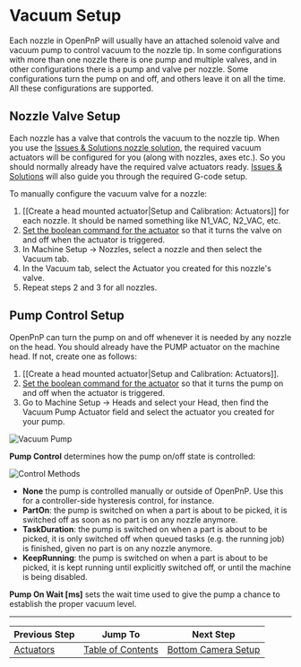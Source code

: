 # Vacuum Setup

Each nozzle in OpenPnP will usually have an attached solenoid valve and vacuum pump to control vacuum to the nozzle tip. In some configurations with more than one nozzle there is one pump and multiple valves, and in other configurations there is a pump and valve per nozzle. Some configurations turn the pump on and off, and others leave it on all the time. All these configurations are supported.

## Nozzle Valve Setup

Each nozzle has a valve that controls the vacuum to the nozzle tip. When you use the [Issues & Solutions nozzle solution](https://github.com/openpnp/openpnp/wiki/Issues-and-Solutions#welcome-milestone), the required vacuum actuators will be configured for you (along with nozzles, axes etc.). So you should normally already have the required valve actuators ready. [Issues & Solutions](https://github.com/openpnp/openpnp/wiki/Issues-and-Solutions) will also guide you through the required G-code setup. 

To manually configure the vacuum valve for a nozzle:

1. [[Create a head mounted actuator|Setup and Calibration: Actuators]] for each nozzle. It should be named something like N1_VAC, N2_VAC, etc.
2. [Set the boolean command for the actuator](https://github.com/openpnp/openpnp/wiki/Setup-and-Calibration%3A-Actuators#assigning-commands) so that it turns the valve on and off when the actuator is triggered.
3. In Machine Setup -> Nozzles, select a nozzle and then select the Vacuum tab.
4. In the Vacuum tab, select the Actuator you created for this nozzle's valve.
5. Repeat steps 2 and 3 for all nozzles.

## Pump Control Setup

OpenPnP can turn the pump on and off whenever it is needed by any nozzle on the head. You should already have the PUMP actuator on the machine head. If not, create one as follows:

1. [[Create a head mounted actuator|Setup and Calibration: Actuators]]. 
2. [Set the boolean command for the actuator](https://github.com/openpnp/openpnp/wiki/Setup-and-Calibration%3A-Actuators#assigning-commands) so that it turns the pump on and off when the actuator is triggered.
3. Go to Machine Setup -> Heads and select your Head, then find the Vacuum Pump Actuator field and select the actuator you created for your pump.

![Vacuum Pump](https://user-images.githubusercontent.com/9963310/181920168-facf1355-300d-405f-8bff-2f2d359a993b.png)

**Pump Control** determines how the pump on/off state is controlled:

![Control Methods](https://user-images.githubusercontent.com/9963310/181920613-9a05ac18-bd80-4afe-b01f-da8d0448002c.png)

- **None** the pump is controlled manually or outside of OpenPnP. Use this for a controller-side hysteresis control, for instance.
- **PartOn**: the pump is switched on when a part is about to be picked, it is switched off as soon as no part is on any nozzle anymore.
- **TaskDuration**: the pump is switched on when a part is about to be picked, it is only switched off when queued tasks (e.g. the running job) is finished, given no part is on any nozzle anymore.
- **KeepRunning**: the pump is switched on when a part is about to be picked, it is kept running until explicitly switched off, or until the machine is being disabled.

**Pump On Wait [ms]** sets the wait time used to give the pump a chance to establish the proper vacuum level.


***

| Previous Step                 | Jump To                 | Next Step                                   |
| ----------------------------- | ----------------------- | ------------------------------------------- |
| [Actuators](https://github.com/openpnp/openpnp/wiki/Setup-and-Calibration%3A-Actuators) | [Table of Contents](https://github.com/openpnp/openpnp/wiki/Setup-and-Calibration) | [Bottom Camera Setup](https://github.com/openpnp/openpnp/wiki/Setup-and-Calibration%3A-Bottom-Camera-Setup) |